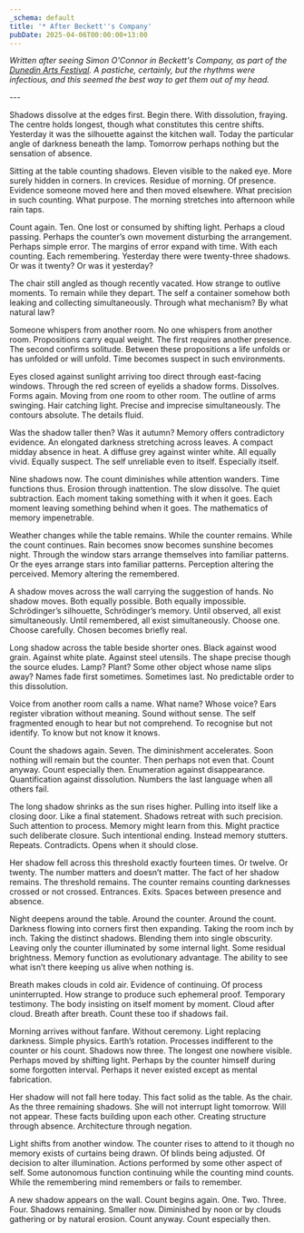 ```yaml
---
_schema: default
title: '* After Beckett''s Company'
pubDate: 2025-04-06T00:00:00+13:00
---
```

*Written after seeing Simon O'Connor in Beckett's Company, as part of the* <a href="https://www.dunedinartsfestival.co.nz/programme/company" target="_blank" rel="noopener"><em>Dunedin Arts Festival</em></a>*. A pastiche, certainly, but the rhythms were infectious, and this seemed the best way to get them out of my head.*

\---

Shadows dissolve at the edges first. Begin there. With dissolution, fraying. The centre holds longest, though what constitutes this centre shifts. Yesterday it was the silhouette against the kitchen wall. Today the particular angle of darkness beneath the lamp. Tomorrow perhaps nothing but the sensation of absence.

Sitting at the table counting shadows. Eleven visible to the naked eye. More surely hidden in corners. In crevices. Residue of morning. Of presence. Evidence someone moved here and then moved elsewhere. What precision in such counting. What purpose. The morning stretches into afternoon while rain taps.

Count again. Ten. One lost or consumed by shifting light. Perhaps a cloud passing. Perhaps the counter’s own movement disturbing the arrangement. Perhaps simple error. The margins of error expand with time. With each counting. Each remembering. Yesterday there were twenty-three shadows. Or was it twenty? Or was it yesterday?

The chair still angled as though recently vacated. How strange to outlive moments. To remain while they depart. The self a container somehow both leaking and collecting simultaneously. Through what mechanism? By what natural law?

Someone whispers from another room. No one whispers from another room. Propositions carry equal weight. The first requires another presence. The second confirms solitude. Between these propositions a life unfolds or has unfolded or will unfold. Time becomes suspect in such environments.

Eyes closed against sunlight arriving too direct through east-facing windows. Through the red screen of eyelids a shadow forms. Dissolves. Forms again. Moving from one room to other room. The outline of arms swinging. Hair catching light. Precise and imprecise simultaneously. The contours absolute. The details fluid.

Was the shadow taller then? Was it autumn? Memory offers contradictory evidence. An elongated darkness stretching across leaves. A compact midday absence in heat. A diffuse grey against winter white. All equally vivid. Equally suspect. The self unreliable even to itself. Especially itself.

Nine shadows now. The count diminishes while attention wanders. Time functions thus. Erosion through inattention. The slow dissolve. The quiet subtraction. Each moment taking something with it when it goes. Each moment leaving something behind when it goes. The mathematics of memory impenetrable.

Weather changes while the table remains. While the counter remains. While the count continues. Rain becomes snow becomes sunshine becomes night. Through the window stars arrange themselves into familiar patterns. Or the eyes arrange stars into familiar patterns. Perception altering the perceived. Memory altering the remembered.

A shadow moves across the wall carrying the suggestion of hands. No shadow moves. Both equally possible. Both equally impossible. Schrödinger’s silhouette, Schrödinger’s memory. Until observed, all exist simultaneously. Until remembered, all exist simultaneously. Choose one. Choose carefully. Chosen becomes briefly real.

Long shadow across the table beside shorter ones. Black against wood grain. Against white plate. Against steel utensils. The shape precise though the source eludes. Lamp? Plant? Some other object whose name slips away? Names fade first sometimes. Sometimes last. No predictable order to this dissolution.

Voice from another room calls a name. What name? Whose voice? Ears register vibration without meaning. Sound without sense. The self fragmented enough to hear but not comprehend. To recognise but not identify. To know but not know it knows.

Count the shadows again. Seven. The diminishment accelerates. Soon nothing will remain but the counter. Then perhaps not even that. Count anyway. Count especially then. Enumeration against disappearance. Quantification against dissolution. Numbers the last language when all others fail.

The long shadow shrinks as the sun rises higher. Pulling into itself like a closing door. Like a final statement. Shadows retreat with such precision. Such attention to process. Memory might learn from this. Might practice such deliberate closure. Such intentional ending. Instead memory stutters. Repeats. Contradicts. Opens when it should close.

Her shadow fell across this threshold exactly fourteen times. Or twelve. Or twenty. The number matters and doesn’t matter. The fact of her shadow remains. The threshold remains. The counter remains counting darknesses crossed or not crossed. Entrances. Exits. Spaces between presence and absence.

Night deepens around the table. Around the counter. Around the count. Darkness flowing into corners first then expanding. Taking the room inch by inch. Taking the distinct shadows. Blending them into single obscurity. Leaving only the counter illuminated by some internal light. Some residual brightness. Memory function as evolutionary advantage. The ability to see what isn’t there keeping us alive when nothing is.

Breath makes clouds in cold air. Evidence of continuing. Of process uninterrupted. How strange to produce such ephemeral proof. Temporary testimony. The body insisting on itself moment by moment. Cloud after cloud. Breath after breath. Count these too if shadows fail.

Morning arrives without fanfare. Without ceremony. Light replacing darkness. Simple physics. Earth’s rotation. Processes indifferent to the counter or his count. Shadows now three. The longest one nowhere visible. Perhaps moved by shifting light. Perhaps by the counter himself during some forgotten interval. Perhaps it never existed except as mental fabrication.

Her shadow will not fall here today. This fact solid as the table. As the chair. As the three remaining shadows. She will not interrupt light tomorrow. Will not appear. These facts building upon each other. Creating structure through absence. Architecture through negation.

Light shifts from another window. The counter rises to attend to it though no memory exists of curtains being drawn. Of blinds being adjusted. Of decision to alter illumination. Actions performed by some other aspect of self. Some autonomous function continuing while the counting mind counts. While the remembering mind remembers or fails to remember.

A new shadow appears on the wall. Count begins again. One. Two. Three. Four. Shadows remaining. Smaller now. Diminished by noon or by clouds gathering or by natural erosion. Count anyway. Count especially then.